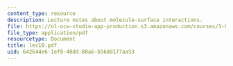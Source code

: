 ```yaml
---
content_type: resource
description: Lecture notes about molecule-surface interactions.
file: https://ol-ocw-studio-app-production.s3.amazonaws.com/courses/3-052-nanomechanics-of-materials-and-biomaterials-spring-2007/642644e61ef048dd80a6b56dd177aa53_lec10.pdf
file_type: application/pdf
resourcetype: Document
title: lec10.pdf
uid: 642644e6-1ef0-48dd-80a6-b56dd177aa53
---
```

